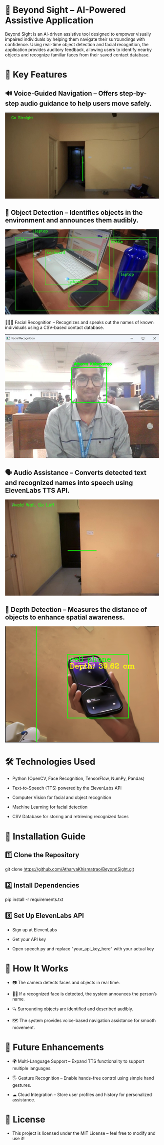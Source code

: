 # 🌟 Beyond Sight – AI-Powered Assistive Application


Beyond Sight is an AI-driven assistive tool designed to empower visually impaired individuals by helping them navigate their surroundings with confidence. Using real-time object detection and facial recognition, the application provides auditory feedback, allowing users to identify nearby objects and recognize familiar faces from their saved contact database.





# 🚀 Key Features



## 🔊 Voice-Guided Navigation – Offers step-by-step audio guidance to help users move safely.

![object](https://github.com/AtharvaKhismatrao/BeyondSight/blob/a6b4a061eb2976b5d8c130b56d97b28f15bc0838/images/WhatsApp%20Image%202025-02-14%20at%2000.23.21_76700fa6.jpg)


## 🛑 Object Detection – Identifies objects in the environment and announces them audibly.

![object](https://github.com/AtharvaKhismatrao/BeyondSight/blob/361088243f65b4a7e595f8f3eb7b73e71caffa5d/images/WhatsApp%20Image%202025-01-31%20at%2009.22.48_f4d204c5.jpg)


🧑‍🤝‍🧑 Facial Recognition – Recognizes and speaks out the names of known individuals using a CSV-based contact database.

![object](https://github.com/AtharvaKhismatrao/BeyondSight/blob/a6b4a061eb2976b5d8c130b56d97b28f15bc0838/images/WhatsApp%20Image%202025-02-14%20at%2000.23.22_88f15a87.jpg)


## 🗣 Audio Assistance – Converts detected text and recognized names into speech using ElevenLabs TTS API.


![object](https://github.com/AtharvaKhismatrao/BeyondSight/blob/89421898ff81779525aaa53930c31e9bce002301/images/WhatsApp%20Image%202025-02-14%20at%2000.23.23_86553540.jpg)



## 📏 Depth Detection – Measures the distance of objects to enhance spatial awareness.


![object](https://github.com/AtharvaKhismatrao/BeyondSight/blob/89421898ff81779525aaa53930c31e9bce002301/images/Screenshot%202025-02-14%20011439.png)








# 🛠️ Technologies Used








- Python (OpenCV, Face Recognition, TensorFlow, NumPy, Pandas)

- Text-to-Speech (TTS) powered by the ElevenLabs API

- Computer Vision for facial and object recognition

- Machine Learning for facial detection

- CSV Database for storing and retrieving recognized faces











# 🔧 Installation Guide









## 1️⃣ Clone the Repository


git clone https://github.com/AtharvaKhismatrao/BeyondSight.git



## 2️⃣ Install Dependencies


pip install -r requirements.txt  


## 3️⃣ Set Up ElevenLabs API


- Sign up at ElevenLabs

- Get your API key

- Open speech.py and replace "your_api_key_here" with your actual key










# 📌 How It Works








- 📷 The camera detects faces and objects in real time.


- 🧑‍💼 If a recognized face is detected, the system announces the person’s name.


- 🔍 Surrounding objects are identified and described audibly.


- 🗺️ The system provides voice-based navigation assistance for smooth movement.











# 🚀 Future Enhancements









- 🌍 Multi-Language Support – Expand TTS functionality to support multiple languages.


- 🖐 Gesture Recognition – Enable hands-free control using simple hand gestures.


- ☁ Cloud Integration – Store user profiles and history for personalized assistance.













# 📜 License










- This project is licensed under the MIT License – feel free to modify and use it!


